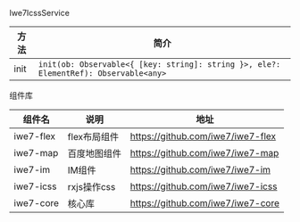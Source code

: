 Iwe7IcssService

| 方法   | 简介                                                                                       |
|------|------------------------------------------------------------------------------------------|
| init | ```init(ob: Observable<{ [key: string]: string }>, ele?: ElementRef): Observable<any>``` |



组件库

| 组件名       | 说明        | 地址                                |
|-----------|-----------|-----------------------------------|
| iwe7-flex | flex布局组件  | https://github.com/iwe7/iwe7-flex |
| iwe7-map  | 百度地图组件    | https://github.com/iwe7/iwe7-map  |
| iwe7-im   | IM组件      | https://github.com/iwe7/iwe7-im   |
| iwe7-icss | rxjs操作css | https://github.com/iwe7/iwe7-icss |
| iwe7-core | 核心库       | https://github.com/iwe7/iwe7-core |

